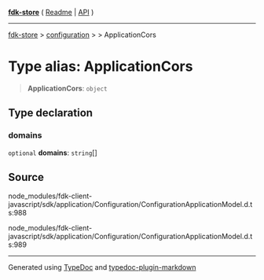 [**fdk-store**](../../../README.md) ( [Readme](../../../README.md) \| [API](../../../API.md) )

---

[fdk-store](../../../API.md) > [configuration](../../README.md) > [<internal>](../README.md) > ApplicationCors

# Type alias: ApplicationCors

> **ApplicationCors**: `object`

## Type declaration

### domains

`optional` **domains**: `string`[]

## Source

node_modules/fdk-client-javascript/sdk/application/Configuration/ConfigurationApplicationModel.d.ts:988

node_modules/fdk-client-javascript/sdk/application/Configuration/ConfigurationApplicationModel.d.ts:989

---

Generated using [TypeDoc](https://typedoc.org/) and [typedoc-plugin-markdown](https://www.npmjs.com/package/typedoc-plugin-markdown)
